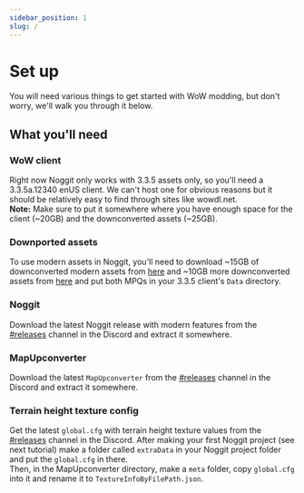 ```yaml
---
sidebar_position: 1
slug: /
---
```


# Set up
You will need various things to get started with WoW modding, but don't worry, we'll walk you through it below.

## What you'll need
### WoW client
Right now Noggit only works with 3.3.5 assets only, so you'll need a 3.3.5a.12340 enUS client. We can't host one for obvious reasons but it should be relatively easy to find through sites like wowdl.net.  
**Note:** Make sure to put it somewhere where you have enough space for the client (~20GB) and the downconverted assets (~25GB).

### Downported assets
To use modern assets in Noggit, you'll need to download ~15GB of downconverted modern assets from [here](https://drive.google.com/file/d/1B3kS9KB1ZBOsI6EJWt0TT5LQl1oPmDsE/view) and ~10GB more downconverted assets from [here](https://drive.google.com/file/d/1nUzJ7oSf87WaN_OMCx90lzHaZXSofPj5/view) and put both MPQs in your 3.3.5 client's `Data` directory.

### Noggit 
Download the latest Noggit release with modern features from the [#releases](https://discord.com/channels/1264317233190928385/1264319052583801059) channel in the Discord and extract it somewhere.

### MapUpconverter
Download the latest `MapUpconverter` from the [#releases](https://discord.com/channels/1264317233190928385/1264319052583801059) channel in the Discord and extract it somewhere.

### Terrain height texture config
Get the latest `global.cfg` with terrain height texture values from the [#releases](https://discord.com/channels/1264317233190928385/1264319052583801059) channel in the Discord. After making your first Noggit project (see next tutorial) make a folder called `extraData` in your Noggit project folder and put the `global.cfg` in there.  
Then, in the MapUpconverter directory, make a `meta` folder, copy `global.cfg` into it and rename it to `TextureInfoByFilePath.json`.

